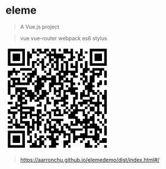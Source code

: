 # eleme

> A Vue.js project

> vue 
> vue-router 
> webpack 
> es6 
> stylus

![qrcode](https://github.com/AarronChu/elemedemo/blob/master/qrcode.png)
> https://aarronchu.github.io/elemedemo/dist/index.html#/